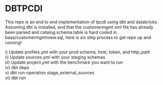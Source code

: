 # DBTPCDI

This repo is an end to end implementation of tpcdi using dbt and databricks. Assuming dbt is installed, and that the customermgmt xml file has already been parsed and catalog.schema.table is hard coded in base/customermgmtview.sql, here is six step process to get repo up and running!

i) Update profiles.yml with your prod schema, host, token, and http_path\
ii) Update sources.yml with your staging schemas\
iii) Update project.yml with the benchmark you want to run \
iv) dbt deps \
v) dbt run-operation stage_external_sources \
vi) dbt run
